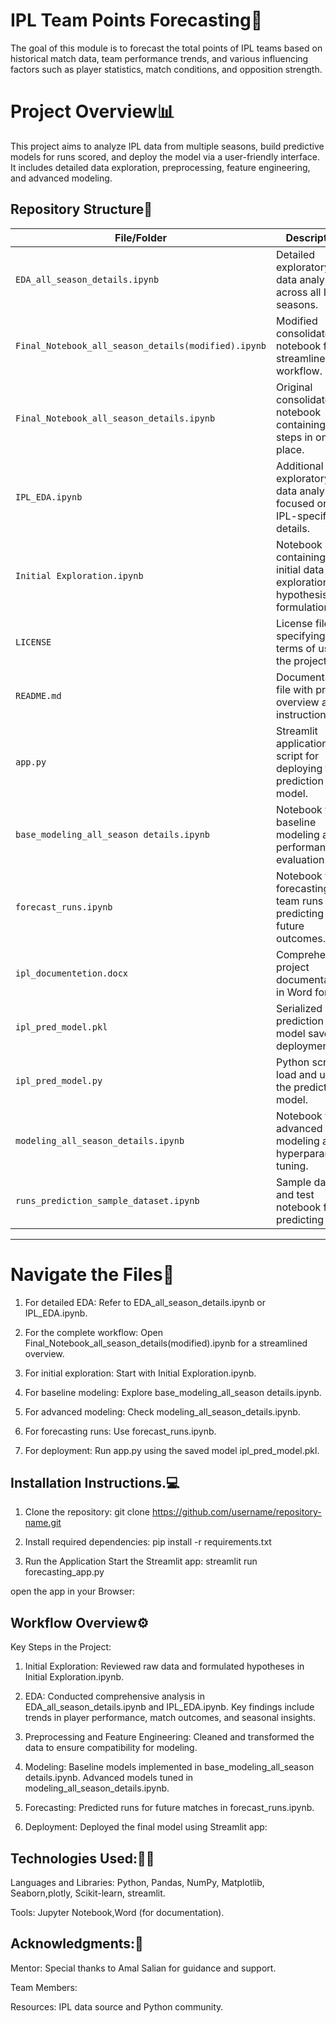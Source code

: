 
#  IPL Team Points Forecasting🏏
The goal of this module is to forecast the total points of IPL teams based on historical match data, team performance trends, and various influencing factors such as player statistics, match conditions, and opposition strength.

# Project Overview📊
This project aims to analyze IPL data from multiple seasons, build predictive models for runs scored, and deploy the model via a user-friendly interface. It includes detailed data exploration, preprocessing, feature engineering, and advanced modeling.

## Repository Structure📂



| **File/Folder**                          | **Description**                                                                 |
|------------------------------------------|---------------------------------------------------------------------------------|
| `EDA_all_season_details.ipynb`           | Detailed exploratory data analysis across all IPL seasons.                     |
| `Final_Notebook_all_season_details(modified).ipynb` | Modified consolidated notebook for streamlined workflow.              |
| `Final_Notebook_all_season_details.ipynb`| Original consolidated notebook containing all steps in one place.              |
| `IPL_EDA.ipynb`                          | Additional exploratory data analysis focused on IPL-specific details.          |
| `Initial Exploration.ipynb`              | Notebook containing initial data exploration and hypothesis formulation.       |
| `LICENSE`                                | License file specifying the terms of use for the project.                      |
| `README.md`                              | Documentation file with project overview and instructions.                     |
| `app.py`                                 | Streamlit application script for deploying the prediction model.                   |
| `base_modeling_all_season details.ipynb` | Notebook for baseline modeling and performance evaluation.                     |
| `forecast_runs.ipynb`                    | Notebook for forecasting team runs and predicting future outcomes.             |
| `ipl_documentetion.docx`                 | Comprehensive project documentation in Word format.                            |
| `ipl_pred_model.pkl`                     | Serialized prediction model saved for deployment.                              |
| `ipl_pred_model.py`                      | Python script to load and use the prediction model.                            |
| `modeling_all_season_details.ipynb`      | Notebook for advanced modeling and hyperparameter tuning.                      |
| `runs_prediction_sample_dataset.ipynb`   | Sample dataset and test notebook for predicting runs.                          |

---

# Navigate the Files🚀
1. For detailed EDA: Refer to EDA_all_season_details.ipynb or IPL_EDA.ipynb.

2. For the complete workflow: Open Final_Notebook_all_season_details(modified).ipynb for a streamlined overview.

3. For initial exploration: Start with Initial Exploration.ipynb.

4. For baseline modeling: Explore base_modeling_all_season details.ipynb.

5. For advanced modeling: Check modeling_all_season_details.ipynb.

6. For forecasting runs: Use forecast_runs.ipynb.

7. For deployment: Run app.py using the saved model ipl_pred_model.pkl.
## Installation Instructions.💻

1. Clone the repository:
git clone https://github.com/username/repository-name.git

2. Install required dependencies:
pip install -r requirements.txt

3. Run the Application Start the Streamlit app:
streamlit run forecasting_app.py

open the app in your Browser:


## Workflow Overview⚙️
Key Steps in the Project:

1. Initial Exploration:
Reviewed raw data and formulated hypotheses in Initial Exploration.ipynb.

2. EDA:
Conducted comprehensive analysis in EDA_all_season_details.ipynb and IPL_EDA.ipynb.
Key findings include trends in player performance, match outcomes, and seasonal insights.

3. Preprocessing and Feature Engineering:
Cleaned and transformed the data to ensure compatibility for modeling.

4. Modeling:
Baseline models implemented in base_modeling_all_season details.ipynb.
Advanced models tuned in modeling_all_season_details.ipynb.

5. Forecasting:
Predicted runs for future matches in forecast_runs.ipynb.

6. Deployment:
Deployed the final model using Streamlit app:
## Technologies Used:🧑‍💻

Languages and Libraries:
Python, Pandas, NumPy, Matplotlib, Seaborn,plotly, Scikit-learn, streamlit.

Tools:
Jupyter Notebook,Word (for documentation).

## Acknowledgments:📜

Mentor: Special thanks to Amal Salian for guidance and support.

Team Members:

Resources: IPL data source and Python community.
